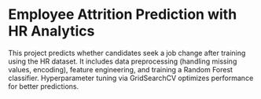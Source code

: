 # Employee Attrition Prediction with HR Analytics
This project predicts whether candidates seek a job change after training using the HR dataset. It includes data preprocessing (handling missing values, encoding), feature engineering, and training a Random Forest classifier. Hyperparameter tuning via GridSearchCV optimizes performance for better predictions.
